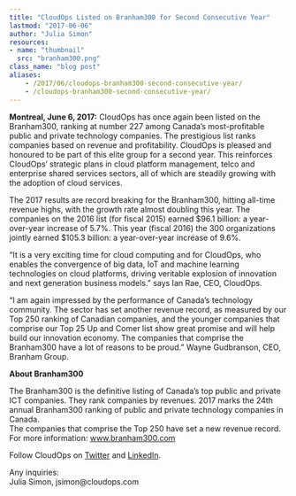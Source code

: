 ```yaml
---
title: "CloudOps Listed on Branham300 for Second Consecutive Year"
lastmod: "2017-06-06"
author: "Julia Simon"
resources:
- name: "thumbnail"
  src: "branham300.png"
class_name: "blog post"
aliases:
    - /2017/06/cloudops-branham300-second-consecutive-year/
    - /cloudops-branham300-second-consecutive-year/
---
```


<p><b>Montreal, June 6, 2017:</b> CloudOps has once again been listed on the Branham300, ranking at number 227 among Canada’s most-profitable public and private technology companies. The prestigious list ranks companies based on revenue and profitability. CloudOps is pleased and honoured to be part of this elite group for a second year. This reinforces CloudOps’ strategic plans in cloud platform management, telco and enterprise shared services sectors, all of which are steadily growing with the adoption of cloud services.</p>

<p>The 2017 results are record breaking for the Branham300, hitting all-time revenue highs, with the growth rate almost doubling this year. The companies on the 2016 list (for fiscal 2015) earned $96.1 billion: a year-over-year increase of 5.7%. This year (fiscal 2016) the 300 organizations jointly earned $105.3 billion: a year-over-year increase of 9.6%.</p>

<p>“It is a very exciting time for cloud computing and for CloudOps, who enables the convergence of big data, IoT and machine learning technologies on cloud platforms, driving veritable explosion of innovation and next generation business models.” says Ian Rae, CEO, CloudOps.</p>

<p>“I am again impressed by the performance of Canada’s technology community. The sector has set another revenue record, as measured by our Top 250 ranking of Canadian companies, and the younger companies that comprise our Top 25 Up and Comer list show great promise and will help build our innovation economy. The companies that comprise the Branham300 have a lot of reasons to be proud.” Wayne Gudbranson, CEO, Branham Group.</p>

<p><b>About Branham300</b></p>

<p>The Branham300 is the definitive listing of Canada’s top public and private ICT companies. They rank companies by revenues. 2017 marks the 24th annual Branham300 ranking of public and private technology companies in Canada.<br> The companies that comprise the Top 250 have set a new revenue record. For more information: <a href="https://www.branham300.com" target="_blank">www.branham300.com</a></p>

<p>Follow CloudOps on <a href="https://twitter.com/CloudOps_" target="_blank">Twitter</a> and <a href="https://www.linkedin.com/company/cloudops" target="_blank">LinkedIn</a>.</p>

<p>Any inquiries:<br> Julia Simon, jsimon@cloudops.com</p>